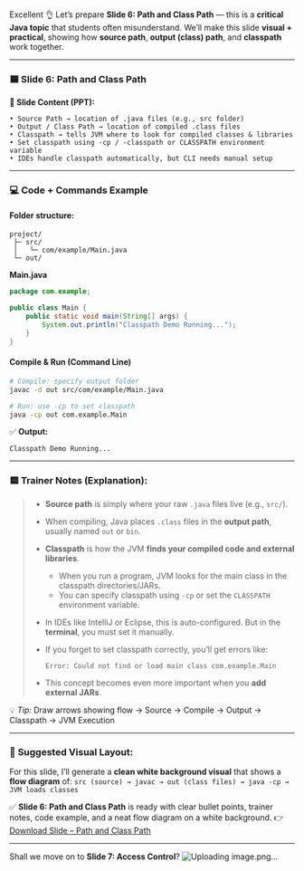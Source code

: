 Excellent 👌
Let’s prepare **Slide 6: Path and Class Path** — this is a **critical Java topic** that students often misunderstand.
We’ll make this slide **visual + practical**, showing how **source path**, **output (class) path**, and **classpath** work together.

---

### 🟦 **Slide 6: Path and Class Path**

**📝 Slide Content (PPT):**

```
• Source Path → location of .java files (e.g., src folder)  
• Output / Class Path → location of compiled .class files  
• Classpath → tells JVM where to look for compiled classes & libraries  
• Set classpath using -cp / -classpath or CLASSPATH environment variable  
• IDEs handle classpath automatically, but CLI needs manual setup
```

---

### 💻 **Code + Commands Example**

#### Folder structure:

```
project/
 ├─ src/
 │   └─ com/example/Main.java
 └─ out/
```

**Main.java**

```java
package com.example;

public class Main {
    public static void main(String[] args) {
        System.out.println("Classpath Demo Running...");
    }
}
```

#### Compile & Run (Command Line)

```bash
# Compile: specify output folder
javac -d out src/com/example/Main.java

# Run: use -cp to set classpath
java -cp out com.example.Main
```

✅ **Output:**

```
Classpath Demo Running...
```

---

### 🟨 **Trainer Notes (Explanation):**

> * **Source path** is simply where your raw `.java` files live (e.g., `src/`).
> * When compiling, Java places `.class` files in the **output path**, usually named `out` or `bin`.
> * **Classpath** is how the JVM **finds your compiled code and external libraries**.
>
>   * When you run a program, JVM looks for the main class in the classpath directories/JARs.
>   * You can specify classpath using `-cp` or set the `CLASSPATH` environment variable.
> * In IDEs like IntelliJ or Eclipse, this is auto-configured. But in the **terminal**, you must set it manually.
> * If you forget to set classpath correctly, you’ll get errors like:
>
>   ```
>   Error: Could not find or load main class com.example.Main
>   ```
> * This concept becomes even more important when you **add external JARs**.

💡 *Tip:* Draw arrows showing flow → Source → Compile → Output → Classpath → JVM Execution

---

### 📸 **Suggested Visual Layout:**

For this slide, I’ll generate a **clean white background visual** that shows a **flow diagram** of:
`src (source) → javac → out (class files) → java -cp → JVM loads classes`


✅ **Slide 6: Path and Class Path** is ready with clear bullet points, trainer notes, code example, and a neat flow diagram on a white background.
👉 [Download Slide – Path and Class Path](sandbox:/mnt/data/A_PowerPoint_slide_titled_%22Path_and_Class_Path%22_pr.png)

---

Shall we move on to **Slide 7: Access Control**?
![Uploading image.png…]()
